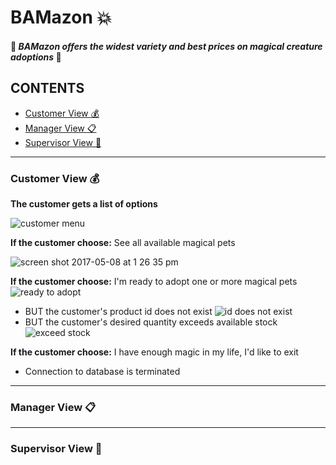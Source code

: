 # BAMazon :boom:
#### :dragon: *BAMazon offers the widest variety and best prices on magical creature adoptions* :dragon:

## CONTENTS
* [Customer View :moneybag:](#customer)
* [Manager View :clipboard:](#manager)
* [Supervisor View :briefcase:](#supervisor)
___
### Customer View :moneybag: <a name="customer"></a>
**The customer gets a list of options**

![customer menu](https://cloud.githubusercontent.com/assets/21952950/25815888/4977fd20-33f0-11e7-8967-09c2571f0354.png)

**If the customer choose:**
See all available magical pets

![screen shot 2017-05-08 at 1 26 35 pm](https://cloud.githubusercontent.com/assets/21952950/25816413/099529c4-33f2-11e7-99ec-2bf364993b3e.png)

**If the customer choose:**
I'm ready to adopt one or more magical pets
![ready to adopt](https://cloud.githubusercontent.com/assets/21952950/25816497/43cd3316-33f2-11e7-9636-e123eff295d4.png)
* BUT the customer's product id does not exist
![id does not exist](https://cloud.githubusercontent.com/assets/21952950/25816581/82c23a1c-33f2-11e7-853c-a68123140063.png)
* BUT the customer's desired quantity exceeds available stock
![exceed stock](https://cloud.githubusercontent.com/assets/21952950/25816654/bcda04a0-33f2-11e7-8fcf-6bf82415690d.png)

**If the customer choose:**
I have enough magic in my life, I'd like to exit
* Connection to database is terminated


___
### Manager View :clipboard: <a name="manager"></a>

---
### Supervisor View :briefcase: <a name="supervisor"></a>

